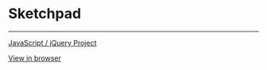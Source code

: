 # Sketchpad
---

[JavaScript / jQuery Project](http://www.theodinproject.com/web-development-101/javascript-and-jquery) 

[View in browser](https://cdn.rawgit.com/rPen/The.Odin.Project/master/Sketchpad/index.html)
